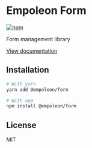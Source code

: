 # Empoleon Form

[![npm](https://img.shields.io/npm/dm/@empoleon/form)](https://www.npmjs.com/package/@empoleon/form)

Form management library

[View documentation](https://empoleon.dev/)

## Installation

```bash
# With yarn
yarn add @empoleon/form

# With npm
npm install @empoleon/form
```

## License

MIT
